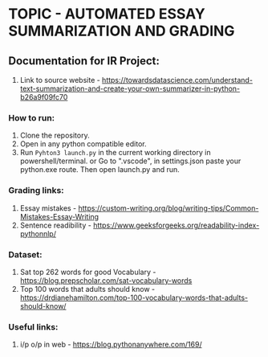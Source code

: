 # TOPIC - AUTOMATED ESSAY SUMMARIZATION AND GRADING

## Documentation for IR Project:

1. Link to source website - https://towardsdatascience.com/understand-text-summarization-and-create-your-own-summarizer-in-python-b26a9f09fc70

### How to run:

1. Clone the repository.
2. Open in any python compatible editor. 
3. Run ```Pyhton3 launch.py```  in the current working directory in powershell/terminal.
   or Go to ".vscode", in settings.json paste your python.exe route. Then open launch.py and run.

### Grading links:
1. Essay mistakes - https://custom-writing.org/blog/writing-tips/Common-Mistakes-Essay-Writing
2. Sentence readibility - https://www.geeksforgeeks.org/readability-index-pythonnlp/

### Dataset:
1. Sat top 262 words for good Vocabulary - https://blog.prepscholar.com/sat-vocabulary-words
2. Top 100 words that adults should know - https://drdianehamilton.com/top-100-vocabulary-words-that-adults-should-know/

### Useful links:

1. i/p o/p in web - https://blog.pythonanywhere.com/169/
